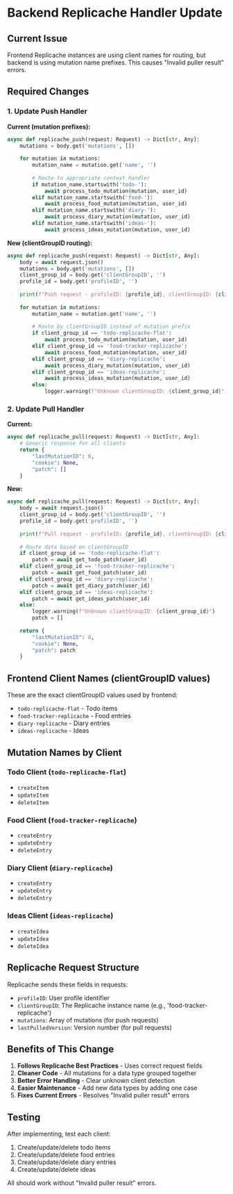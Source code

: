 # Backend Replicache Handler Update

## Current Issue
Frontend Replicache instances are using client names for routing, but backend is using mutation name prefixes. This causes "Invalid puller result" errors.

## Required Changes

### 1. Update Push Handler

**Current (mutation prefixes):**
```python
async def replicache_push(request: Request) -> Dict[str, Any]:
    mutations = body.get('mutations', [])
    
    for mutation in mutations:
        mutation_name = mutation.get('name', '')
        
        # Route to appropriate context handler
        if mutation_name.startswith('todo-'):
            await process_todo_mutation(mutation, user_id)
        elif mutation_name.startswith('food-'):
            await process_food_mutation(mutation, user_id)
        elif mutation_name.startswith('diary-'):
            await process_diary_mutation(mutation, user_id)
        elif mutation_name.startswith('ideas-'):
            await process_ideas_mutation(mutation, user_id)
```

**New (clientGroupID routing):**
```python
async def replicache_push(request: Request) -> Dict[str, Any]:
    body = await request.json()
    mutations = body.get('mutations', [])
    client_group_id = body.get('clientGroupID', '')
    profile_id = body.get('profileID', '')
    
    print(f"Push request - profileID: {profile_id}, clientGroupID: {client_group_id}")
    
    for mutation in mutations:
        mutation_name = mutation.get('name', '')
        
        # Route by clientGroupID instead of mutation prefix
        if client_group_id == 'todo-replicache-flat':
            await process_todo_mutation(mutation, user_id)
        elif client_group_id == 'food-tracker-replicache':
            await process_food_mutation(mutation, user_id)
        elif client_group_id == 'diary-replicache':
            await process_diary_mutation(mutation, user_id)
        elif client_group_id == 'ideas-replicache':
            await process_ideas_mutation(mutation, user_id)
        else:
            logger.warning(f"Unknown clientGroupID: {client_group_id}")
```

### 2. Update Pull Handler

**Current:**
```python
async def replicache_pull(request: Request) -> Dict[str, Any]:
    # Generic response for all clients
    return {
        "lastMutationID": 0,
        "cookie": None,
        "patch": []
    }
```

**New:**
```python
async def replicache_pull(request: Request) -> Dict[str, Any]:
    body = await request.json()
    client_group_id = body.get('clientGroupID', '')
    profile_id = body.get('profileID', '')
    
    print(f"Pull request - profileID: {profile_id}, clientGroupID: {client_group_id}")
    
    # Route data based on clientGroupID
    if client_group_id == 'todo-replicache-flat':
        patch = await get_todo_patch(user_id)
    elif client_group_id == 'food-tracker-replicache':
        patch = await get_food_patch(user_id)
    elif client_group_id == 'diary-replicache':
        patch = await get_diary_patch(user_id)
    elif client_group_id == 'ideas-replicache':
        patch = await get_ideas_patch(user_id)
    else:
        logger.warning(f"Unknown clientGroupID: {client_group_id}")
        patch = []
    
    return {
        "lastMutationID": 0,
        "cookie": None,
        "patch": patch
    }
```

## Frontend Client Names (clientGroupID values)

These are the exact clientGroupID values used by frontend:

- `todo-replicache-flat` - Todo items
- `food-tracker-replicache` - Food entries  
- `diary-replicache` - Diary entries
- `ideas-replicache` - Ideas

## Mutation Names by Client

### Todo Client (`todo-replicache-flat`)
- `createItem`
- `updateItem` 
- `deleteItem`

### Food Client (`food-tracker-replicache`)
- `createEntry`
- `updateEntry`
- `deleteEntry`

### Diary Client (`diary-replicache`)
- `createEntry`
- `updateEntry`
- `deleteEntry`

### Ideas Client (`ideas-replicache`)
- `createIdea`
- `updateIdea`
- `deleteIdea`

## Replicache Request Structure

Replicache sends these fields in requests:
- `profileID`: User profile identifier
- `clientGroupID`: The Replicache instance name (e.g., 'food-tracker-replicache')
- `mutations`: Array of mutations (for push requests)
- `lastPulledVersion`: Version number (for pull requests)

## Benefits of This Change

1. **Follows Replicache Best Practices** - Uses correct request fields
2. **Cleaner Code** - All mutations for a data type grouped together
3. **Better Error Handling** - Clear unknown client detection
4. **Easier Maintenance** - Add new data types by adding one case
5. **Fixes Current Errors** - Resolves "Invalid puller result" errors

## Testing

After implementing, test each client:
1. Create/update/delete todo items
2. Create/update/delete food entries
3. Create/update/delete diary entries  
4. Create/update/delete ideas

All should work without "Invalid puller result" errors. 